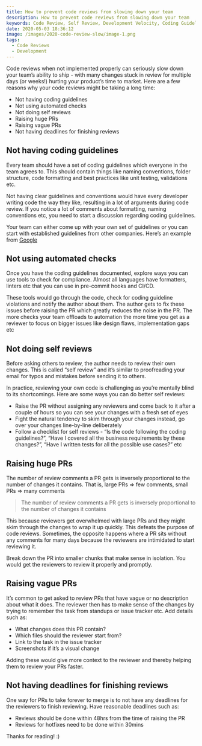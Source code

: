 ```yaml
---
title: How to prevent code reviews from slowing down your team
description: How to prevent code reviews from slowing down your team
keywords: Code Review, Self Review, Development Velocity, Coding Guidelines, Style Guide
date: 2020-05-03 18:36:12
image: /images/2020-code-review-slow/image-1.png
tags:
  - Code Reviews
  - Development
---
```


Code reviews when not implemented properly can seriously slow down your team’s ability to ship - with many changes stuck in review for multiple days (or weeks!) hurting your product’s time to market. Here are a few reasons why your code reviews might be taking a long time:

- Not having coding guidelines
- Not using automated checks
- Not doing self reviews
- Raising huge PRs
- Raising vague PRs
- Not having deadlines for finishing reviews

## Not having coding guidelines

Every team should have a set of coding guidelines which everyone in the team agrees to. This should contain things like naming conventions, folder structure, code formatting and best practices like unit testing, validations etc.

Not having clear guidelines and conventions would have every developer writing code the way they like, resulting in a lot of arguments during code review. If you notice a lot of comments about formatting, naming conventions etc, you need to start a discussion regarding coding guidelines.

Your team can either come up with your own set of guidelines or you can start with established guidelines from other companies. Here’s an example from [Google](http://google.github.io/styleguide/)

## Not using automated checks

Once you have the coding guidelines documented, explore ways you can use tools to check for compliance. Almost all languages have formatters, linters etc that you can use in pre-commit hooks and CI/CD.

These tools would go through the code, check for coding guideline violations and notify the author about them. The author gets to fix these issues before raising the PR which greatly reduces the noise in the PR. The more checks your team offloads to automation the more time you get as a reviewer to focus on bigger issues like design flaws, implementation gaps etc

## Not doing self reviews

Before asking others to review, the author needs to review their own changes. This is called “self review” and it’s similar to proofreading your email for typos and mistakes before sending it to others.

In practice, reviewing your own code is challenging as you’re mentally blind to its shortcomings. Here are some ways you can do better self reviews:

- Raise the PR without assigning any reviewers and come back to it after a couple of hours so you can see your changes with a fresh set of eyes
- Fight the natural tendency to skim through your changes instead, go over your changes line-by-line deliberately
- Follow a checklist for self reviews - “Is the code following the coding guidelines?”, “Have I covered all the business requirements by these changes?”, “Have I written tests for all the possible use cases?” etc

## Raising huge PRs

The number of review comments a PR gets is inversely proportional to the number of changes it contains. That is, large PRs => few comments, small PRs => many comments

> The number of review comments a PR gets is inversely proportional to the number of changes it contains

This because reviewers get overwhelmed with large PRs and they might skim through the changes to wrap it up quickly. This defeats the purpose of code reviews. Sometimes, the opposite happens where a PR sits without any comments for many days because the reviewers are intimidated to start reviewing it.

Break down the PR into smaller chunks that make sense in isolation. You would get the reviewers to review it properly and promptly.

## Raising vague PRs

It’s common to get asked to review PRs that have vague or no description about what it does. The reviewer then has to make sense of the changes by trying to remember the task from standups or issue tracker etc. Add details such as:

- What changes does this PR contain?
- Which files should the reviewer start from?
- Link to the task in the issue tracker
- Screenshots if it’s a visual change

Adding these would give more context to the reviewer and thereby helping them to review your PRs faster.

## Not having deadlines for finishing reviews

One way for PRs to take forever to merge is to not have any deadlines for the reviewers to finish reviewing. Have reasonable deadlines such as:

- Reviews should be done within 48hrs from the time of raising the PR
- Reviews for hotfixes need to be done within 30mins

Thanks for reading! :)
